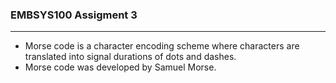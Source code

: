 ### EMBSYS100 Assigment 3
<hr>

- Morse code is a character encoding scheme where characters are translated into signal durations of dots and dashes.
- Morse code was developed by Samuel Morse.
